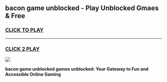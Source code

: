 
## bacon game unblocked - Play Unblocked Gmaes & Free
<h3>
<a href="https://news.freeplayer.one?title=bacon_game_unblocked&ref=23F">CLICK TO PLAY</a></h3>
<hr>

<h3>
<a href="https://news.freeplayer.one?title=bacon_game_unblocked&ref=23F">CLICK 2 PLAY</a>
  
</h3>

<a href="https://news.freeplayer.one?title=bacon_game_unblocked&ref=23F/"><img src="https://clearcache.store/games.png"></a>


**bacon game unblocked games unblocked: Your Gateway to Fun and Accessible Online Gaming**
